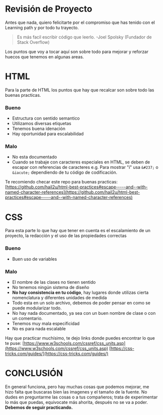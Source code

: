 
# Revisión de Proyecto 

Antes que nada, quiero felicitarte por el compromiso que has tenido con el Learning path y por todo tu trayecto.

> Es más facil escribir código que leerlo.
> -Joel Spolsky (Fundador de Stack Overflow)

Los puntos que voy a tocar aquí son sobre todo para mejorar y reforzar huecos que tenemos en algunas areas.

# HTML

Para la parte de HTML los puntos que hay que recalcar son sobre todo las buenas practicas.

###  Bueno

- Estructura con sentido semantico
- Utilizamos diversas etiquetas
- Tenemos buena idenación
- Hay oportunidad para escalabilidad

### Malo

- No esta documentado
- Cuando se trabaje con caracteres especiales en HTML, se deben de escapar con referencias de caracteres e.g. Para mostrar "í" usa `&#237;` o `&iacute;` dependiendo de tu código de codificación.

Te recomiendo checar este repo para buenas practicas:
[https://github.com/hail2u/html-best-practices#escape-----and--with-named-character-references](https://github.com/hail2u/html-best-practices#escape-----and--with-named-character-references)

# CSS

Para esta parte lo que hay que tener en cuenta es el escalamiento de un proyecto, la redacción y el uso de las propiedades correctas

### Bueno

- Buen uso de variables

### Malo

- El nombre de las clases no tienen sentido
- No tenemos ningún sistema de diseño
- **No hay consistencia en tu código**, hay lugares donde utilizas cierta nomenclatura y diferentes unidades de medida
- Todo esta en un solo archivo, debemos de poder pensar en como se puede modularizar todo.
- No hay nada documentado, ya sea con un buen nombre de clase o con un comentario.
- Tenemos muy mala especificidad
- No es para nada escalable

Hay que practicar muchísimo, te dejo links donde puedes encontrar lo que te puse:
[https://www.w3schools.com/cssref/css_units.asp](https://www.w3schools.com/cssref/css_units.asp)
[https://css-tricks.com/guides/](https://css-tricks.com/guides/)

# CONCLUSIÓN

En general funciona, pero hay muchas cosas que podemos mejorar, me hizo falta que buscaras bien las imagenes y el tamaño de la fuente.
No dudes en preguntarme las cosas o a tus compañeros; trata de experimentar lo más que puedas, equivocate más ahorita, después no se va a poder.
**Debemos de seguir practicando.**
